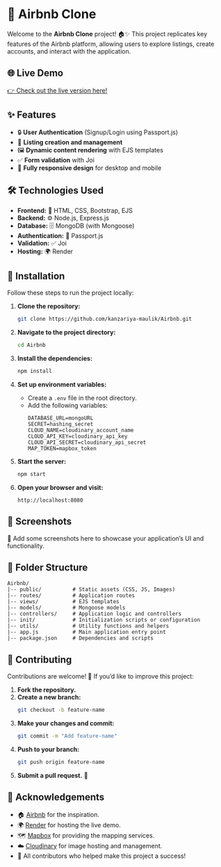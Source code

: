# 🌟 Airbnb Clone

Welcome to the **Airbnb Clone** project! 🏠✨ This project replicates key features of the Airbnb platform, allowing users to explore listings, create accounts, and interact with the application.

## 🌐 Live Demo

[👉 Check out the live version here!](https://airbnb-64m2.onrender.com/listing)

## ✨ Features

- 🔒 **User Authentication** (Signup/Login using Passport.js)
- 🏡 **Listing creation and management**
- 🖼️ **Dynamic content rendering** with EJS templates
- ✅ **Form validation** with Joi
- 📱 **Fully responsive design** for desktop and mobile

## 🛠️ Technologies Used

- **Frontend:** 🎨 HTML, CSS, Bootstrap, EJS
- **Backend:** ⚙️ Node.js, Express.js
- **Database:** 🗄️ MongoDB (with Mongoose)
- **Authentication:** 🔑 Passport.js
- **Validation:** ✅ Joi
- **Hosting:** 🌍 Render

## 🚀 Installation

Follow these steps to run the project locally:

1. **Clone the repository:**

   ```bash
   git clone https://github.com/kanzariya-maulik/Airbnb.git
   ```

2. **Navigate to the project directory:**

   ```bash
   cd Airbnb
   ```

3. **Install the dependencies:**

   ```bash
   npm install
   ```

4. **Set up environment variables:**

   - Create a `.env` file in the root directory.
   - Add the following variables:
     ```env
     DATABASE_URL=mongoURL
     SECRET=hashing_secret
     CLOUD_NAME=cloudinary_account_name
     CLOUD_API_KEY=cloudinary_api_key
     CLOUD_API_SECRET=cloudinary_api_secret
     MAP_TOKEN=mapbox_token
     ```

5. **Start the server:**

   ```bash
   npm start
   ```

6. **Open your browser and visit:**

   ```
   http://localhost:8080
   ```

## 📸 Screenshots

🎉 Add some screenshots here to showcase your application’s UI and functionality.

## 📂 Folder Structure

```
Airbnb/
|-- public/          # Static assets (CSS, JS, Images)
|-- routes/          # Application routes
|-- views/           # EJS templates
|-- models/          # Mongoose models
|-- controllers/     # Application logic and controllers
|-- init/            # Initialization scripts or configuration
|-- utils/           # Utility functions and helpers
|-- app.js           # Main application entry point
|-- package.json     # Dependencies and scripts
```

## 🤝 Contributing

Contributions are welcome! 🎉 If you’d like to improve this project:

1. **Fork the repository.**
2. **Create a new branch:**
   ```bash
   git checkout -b feature-name
   ```
3. **Make your changes and commit:**
   ```bash
   git commit -m "Add feature-name"
   ```
4. **Push to your branch:**
   ```bash
   git push origin feature-name
   ```
5. **Submit a pull request.** 🚀


## 🙏 Acknowledgements

- 🏠 [Airbnb](https://www.airbnb.com) for the inspiration.
- 🌍 [Render](https://render.com) for hosting the live demo.
- 🗺️ [Mapbox](https://www.mapbox.com) for providing the mapping services.
- ☁️ [Cloudinary](https://cloudinary.com) for image hosting and management.
- 💖 All contributors who helped make this project a success!

